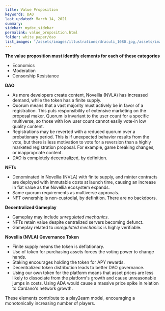 ```yaml
---
title: Value Proposition
keywords: DAO
last_updated: March 14, 2021
summary: 
sidebar: mydoc_sidebar
permalink: value_proposition.html
folder: white_paper/dao
list_images: '/assets/images/illustrations/draculi_1080.jpg,/assets/images/illustrations/laurence_the_duelist_1080.png,/assets/images/illustrations/iscara_the_ten_thousand_guns_1080.png,/assets/images/illustrations/alpha_draculi_1080.png'
---
```


**The value proposition must identify elements for each of these categories**
- Economics
- Moderation
- Censorship Resistance

**DAO**
- As more developers create content, Novellia (NVLA) has increased demand, while the token has a finite supply.
- Quorum means that a vast majority must actively be in favor of a registration. This puts responsibility of extensive marketing on the proposal maker. Quorum is invariant to the user count for a specific multiverse, so those with low user count cannot easily vote-in low quality content.
- Registrations may be reverted with a reduced quorum over a probationary period. This is if unexpected behavior results from the vote, but there is less motivation to vote for a reversion than a highly marketed registration proposal. For example, game breaking changes, or inappropriate content.
- DAO is completely decentralized, by definition.

**NFTs**
- Denominated in Novellia (NVLA) with finite supply, and minter contracts are deployed with immutable costs at launch time, causing an increase in fiat value as the Novellia ecosystem expands.
- Same quorum requirements as multiverse approvals.
- NFT ownership is non-custodial, by definition. There are no backdoors.

**Decentralized Gameplay**
- Gameplay may include *unregulated mechanics*.
- NFTs retain value despite centralized servers becoming defunct.
- Gameplay related to *unregulated mechanics* is highly verifiable.

**Novellia (NVLA) Governance Token**
- Finite supply means the token is deflationary.
- Use of token for purchasing assets forces the voting power to change hands.
- Staking encourages holding the token for APY rewards.
- Decentralized token distribution leads to better DAO governance.
- Using our own token for the platform means that asset prices are less likely to dissociate from the platform's growth and cause unreasonable jumps in costs. Using ADA would cause a massive price spike in relation to Cardano's network growth.

These elements contribute to a play2earn model, encouraging a monotonically increasing number of players.

